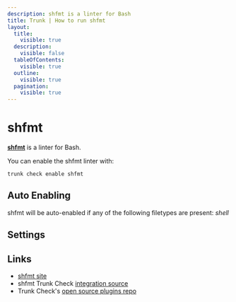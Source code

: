 ```yaml
---
description: shfmt is a linter for Bash
title: Trunk | How to run shfmt
layout:
  title:
    visible: true
  description:
    visible: false
  tableOfContents:
    visible: true
  outline:
    visible: true
  pagination:
    visible: true
---
```


# shfmt

[**shfmt**](https://github.com/mvdan/sh#readme) is a linter for Bash.

You can enable the shfmt linter with:

```shell
trunk check enable shfmt
```

## Auto Enabling

shfmt will be auto-enabled if any of the following filetypes are present: *shell*

## Settings





## Links

- [shfmt site](https://github.com/mvdan/sh#readme)
- shfmt Trunk Check [integration source](https://github.com/trunk-io/plugins/tree/main/linters/shfmt)
- Trunk Check's [open source plugins repo](https://github.com/trunk-io/plugins/tree/main)
